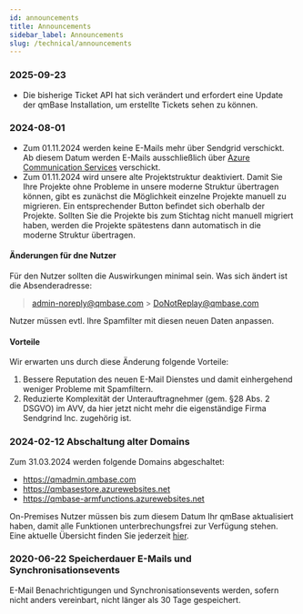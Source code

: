 ```yaml
---
id: announcements
title: Announcements
sidebar_label: Announcements
slug: /technical/announcements
---
```


### 2025-09-23

- Die bisherige Ticket API hat sich verändert und erfordert eine Update der qmBase Installation, um erstellte Tickets sehen zu können.

### 2024-08-01

- Zum 01.11.2024 werden keine E-Mails mehr über Sendgrid verschickt. Ab diesem Datum werden E-Mails ausschließlich über [Azure Communication Services](https://azure.microsoft.com/de-de/products/communication-services/) verschickt.
- Zum 01.11.2024 wird unsere alte Projektstruktur deaktiviert. Damit Sie Ihre Projekte ohne Probleme in unsere moderne Struktur übertragen können, gibt es zunächst die Möglichkeit einzelne Projekte manuell zu migrieren. Ein entsprechender Button befindet sich oberhalb der Projekte.
  Sollten Sie die Projekte bis zum Stichtag nicht manuell migriert haben, werden die Projekte spätestens dann automatisch in die moderne Struktur übertragen.

#### Änderungen für dne Nutzer

Für den Nutzer sollten die Auswirkungen minimal sein. Was sich ändert ist die Absenderadresse:

> admin-noreply@qmbase.com > DoNotReplay@qmbase.com

Nutzer müssen evtl. Ihre Spamfilter mit diesen neuen Daten anpassen.

#### Vorteile

Wir erwarten uns durch diese Änderung folgende Vorteile:

1. Bessere Reputation des neuen E-Mail Dienstes und damit einhergehend weniger Probleme mit Spamfiltern.
2. Reduzierte Komplexität der Unterauftragnehmer (gem. §28 Abs. 2 DSGVO) im AVV, da hier jetzt nicht mehr die eigenständige Firma Sendgrind Inc. zugehörig ist.

### 2024-02-12 Abschaltung alter Domains

Zum 31.03.2024 werden folgende Domains abgeschaltet:

- https://qmadmin.qmbase.com
- https://qmbasestore.azurewebsites.net
- https://qmbase-armfunctions.azurewebsites.net

On-Premises Nutzer müssen bis zum diesem Datum Ihr qmBase aktualisiert haben, damit alle Funktionen unterbrechungsfrei zur Verfügung stehen.
Eine aktuelle Übersicht finden Sie jederzeit [hier](/docs/technical/on-prem).

### 2020-06-22 Speicherdauer E-Mails und Synchronisationsevents

E-Mail Benachrichtigungen und Synchronisationsevents werden, sofern nicht anders vereinbart, nicht länger als 30 Tage gespeichert.
